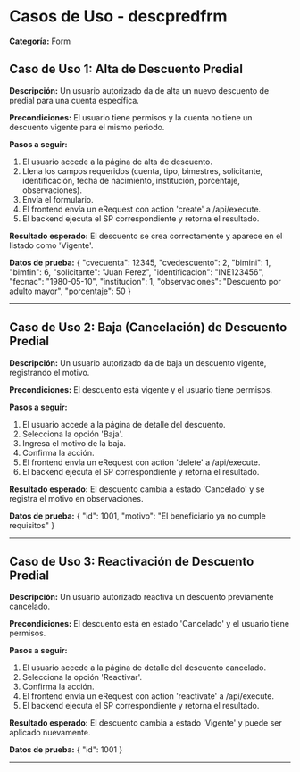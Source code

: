 # Casos de Uso - descpredfrm

**Categoría:** Form

## Caso de Uso 1: Alta de Descuento Predial

**Descripción:** Un usuario autorizado da de alta un nuevo descuento de predial para una cuenta específica.

**Precondiciones:**
El usuario tiene permisos y la cuenta no tiene un descuento vigente para el mismo periodo.

**Pasos a seguir:**
1. El usuario accede a la página de alta de descuento.
2. Llena los campos requeridos (cuenta, tipo, bimestres, solicitante, identificación, fecha de nacimiento, institución, porcentaje, observaciones).
3. Envía el formulario.
4. El frontend envía un eRequest con action 'create' a /api/execute.
5. El backend ejecuta el SP correspondiente y retorna el resultado.

**Resultado esperado:**
El descuento se crea correctamente y aparece en el listado como 'Vigente'.

**Datos de prueba:**
{
  "cvecuenta": 12345,
  "cvedescuento": 2,
  "bimini": 1,
  "bimfin": 6,
  "solicitante": "Juan Perez",
  "identificacion": "INE123456",
  "fecnac": "1980-05-10",
  "institucion": 1,
  "observaciones": "Descuento por adulto mayor",
  "porcentaje": 50
}

---

## Caso de Uso 2: Baja (Cancelación) de Descuento Predial

**Descripción:** Un usuario autorizado da de baja un descuento vigente, registrando el motivo.

**Precondiciones:**
El descuento está vigente y el usuario tiene permisos.

**Pasos a seguir:**
1. El usuario accede a la página de detalle del descuento.
2. Selecciona la opción 'Baja'.
3. Ingresa el motivo de la baja.
4. Confirma la acción.
5. El frontend envía un eRequest con action 'delete' a /api/execute.
6. El backend ejecuta el SP correspondiente y retorna el resultado.

**Resultado esperado:**
El descuento cambia a estado 'Cancelado' y se registra el motivo en observaciones.

**Datos de prueba:**
{
  "id": 1001,
  "motivo": "El beneficiario ya no cumple requisitos"
}

---

## Caso de Uso 3: Reactivación de Descuento Predial

**Descripción:** Un usuario autorizado reactiva un descuento previamente cancelado.

**Precondiciones:**
El descuento está en estado 'Cancelado' y el usuario tiene permisos.

**Pasos a seguir:**
1. El usuario accede a la página de detalle del descuento cancelado.
2. Selecciona la opción 'Reactivar'.
3. Confirma la acción.
4. El frontend envía un eRequest con action 'reactivate' a /api/execute.
5. El backend ejecuta el SP correspondiente y retorna el resultado.

**Resultado esperado:**
El descuento cambia a estado 'Vigente' y puede ser aplicado nuevamente.

**Datos de prueba:**
{
  "id": 1001
}

---

